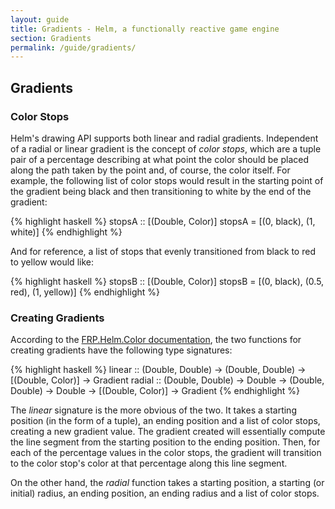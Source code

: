 ```yaml
---
layout: guide
title: Gradients - Helm, a functionally reactive game engine
section: Gradients
permalink: /guide/gradients/
---
```


## Gradients

### Color Stops

Helm's drawing API supports both linear and radial gradients. Independent of
a radial or linear gradient is the concept of *color stops*, which are a tuple pair
of a percentage describing at what point the color should be placed along the path
taken by the point and, of course, the color itself. For example, the following
list of color stops would result in the starting point of the gradient being
black and then transitioning to white by the end of the gradient:

{% highlight haskell %}
stopsA :: [(Double, Color)]
stopsA = [(0, black), (1, white)]
{% endhighlight %}

And for reference, a list of stops that evenly transitioned from black to red to yellow
would like:

{% highlight haskell %}
stopsB :: [(Double, Color)]
stopsB = [(0, black), (0.5, red), (1, yellow)]
{% endhighlight %}

### Creating Gradients

According to the [FRP.Helm.Color documentation](/todo), the two functions for creating
gradients have the following type signatures:

{% highlight haskell %}
linear :: (Double, Double) -> (Double, Double) -> [(Double, Color)] -> Gradient
radial :: (Double, Double) -> Double -> (Double, Double) -> Double -> [(Double, Color)] -> Gradient
{% endhighlight %}

The *linear* signature is the more obvious of the two. It takes a starting position (in the form of a tuple),
an ending position and a list of color stops, creating a new gradient value. The gradient created
will essentially compute the line segment from the starting position to the ending position. Then, for
each of the percentage values in the color stops, the gradient will transition to the color stop's
color at that percentage along this line segment.

On the other hand, the *radial* function takes a starting position, a starting (or initial) radius,
an ending position, an ending radius and a list of color stops.
